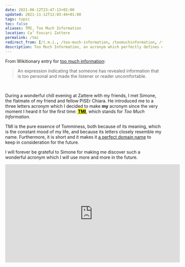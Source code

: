 ```yaml
---
date: 2021-06-12T23:47:13+02:00
updated: 2021-11-12T12:03:44+01:00
tags: topic
toc: false
aliases: TMI, Too Much Information
location: Ca’ Foscari Zattere
permalink: /tmi
redirect_from: [/t.m.i., /too-much-information, /toomuchinformation, /toomuchinfo, /too-much-info]
description: Too Much Information, an acronym which perfectly defines my tomminess
---
```

From Wikitionary entry for [too much information][tmi]:

> An expression indicating that someone has revealed information that is too personal and made the listener or reader uncomfortable.

<br>

During a wonderful chill evening at Zattere with my friends, I met Simone, the flatmate of my friend and fellow PISEr Chiara. He introduced me to a three letters acronym which I decided to make **my** acronym since the very moment I heard it for the first time: <mark><abbr title="Too Much Information"><strong>TMI</strong></abbr></mark>, which stands for *Too Much Information*.

TMI is the pure essence of Tomminess, both because of its meaning, which is the constant mood of my life, and because its letters closely resemble my name. Furthermore, it is short and it makes it [a perfect domain name](https://shop.gandi.net/en/domain/suggest?search=tmi 'Search tmi.\* domains on Gandi') to keep in consideration for the future.

I will forever be grateful to Simone for making me discover such a wonderful acronym which I will use more and more in the future.

<div class='embed-container'>
<iframe width="560" height="315" src="https://www.youtube-nocookie.com/embed/slCRsjMXGIc" title="YouTube video player" frameborder="0" allow="accelerometer; autoplay; clipboard-write; encrypted-media; gyroscope; picture-in-picture" allowfullscreen></iframe>
</div>

[tmi]: https://en.wiktionary.org/wiki/too_much_information '“too much information” on Wikitionary'